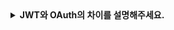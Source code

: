 <details>
  <summary><strong>JWT와 OAuth의 차이를 설명해주세요.</strong></summary>

<br>

# JWT (Json Web Token)

인증 정보를 JSON 기반 토큰으로 표현한 형식이나 규격을 의미합니다. 인증된 사용자의 신원을 증명하기 위해 사용되며, Base64 인코딩된 JSON 형태 문자열입니다.
`헤더, 페이로드, 서명` 세 부분으로 구성됩니다. 페이로드에 사용자, 권한, 유효기간 등의 클레임 정보를 담을 수 있습니다. 서명을 통해 토큰의 유효성을 검증합니다.

# OAuth (Open Authorization)

사용자 권한을 제 3자에게 위임하기 위한 프레임워크/프로토콜을 의미합니다. 제3자 애플리케이션이 사용자 대신 API에 접근할 수 있게 인가하는 방식으로, 전반적인 인가 절차와 토큰 발급 방식을 포함하고 있습니다.
이 토큰이 JWT가 될 수 있습니다. 또는 Bearer Token 등과 함께 사용되기도 합니다. Bearer Token 방식이 많으며, 이는 중요한 정보를 담고 있진 않고, 랜덤한 문자열로 인증 서버에서 사용자 정보를 가리키고 있음을 확인하는 것입니다.

</details>
